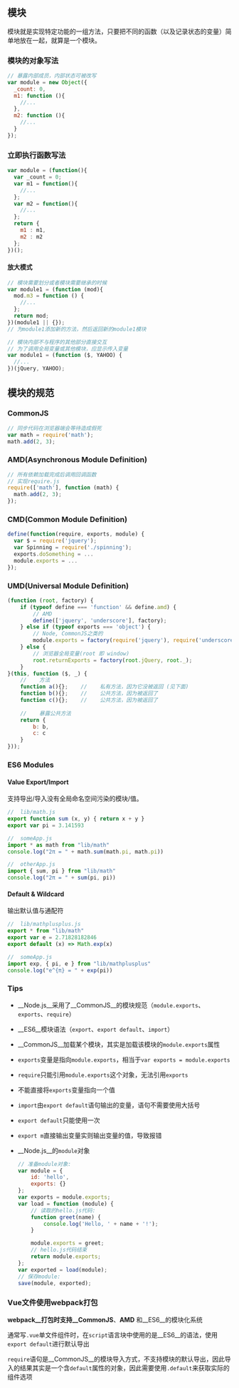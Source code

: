 ## 模块

模块就是实现特定功能的一组方法，只要把不同的函数（以及记录状态的变量）简单地放在一起，就算是一个模块。

### 模块的对象写法

```javascript
// 暴露内部成员，内部状态可被改写
var module = new Object({
  _count: 0,
  m1: function (){
    //...
  },
  m2: function (){
    //...
  }
});
```

### 立即执行函数写法

```javascript
var module = (function(){
  var _count = 0;
  var m1 = function(){
    //...
  };
  var m2 = function(){
    //...
  };
  return {
    m1 : m1,
    m2 : m2
  };
})();
```

#### 放大模式

```javascript
// 模块需要划分或者模块需要继承的时候
var module1 = (function (mod){
  mod.m3 = function () {
    //...
  };
  return mod;
})(module1 || {});
// 为module1添加新的方法，然后返回新的module1模块

// 模块内部不与程序的其他部分直接交互
// 为了调用全局变量或其他模块，应显示传入变量
var module1 = (function ($, YAHOO) {
  //...
})(jQuery, YAHOO);
```

## 模块的规范

### CommonJS

```javascript
// 同步代码在浏览器端会等待造成假死
var math = require('math');
math.add(2, 3);
```

### AMD(Asynchronous Module Definition)

```javascript
// 所有依赖加载完成后调用回调函数
// 实现require.js
require(['math'], function (math) {
  math.add(2, 3);
});
```

### CMD(Common Module Definition)

```javascript
define(function(require, exports, module) {
  var $ = require('jquery');
  var Spinning = require('./spinning');
  exports.doSomething = ...
  module.exports = ...
});
```

### UMD(Universal Module Definition)

```javascript
(function (root, factory) {
    if (typeof define === 'function' && define.amd) {
        // AMD
        define(['jquery', 'underscore'], factory);
    } else if (typeof exports === 'object') {
        // Node, CommonJS之类的
        module.exports = factory(require('jquery'), require('underscore'));
    } else {
        // 浏览器全局变量(root 即 window)
        root.returnExports = factory(root.jQuery, root._);
    }
}(this, function ($, _) {
    //    方法
    function a(){};    //    私有方法，因为它没被返回 (见下面)
    function b(){};    //    公共方法，因为被返回了
    function c(){};    //    公共方法，因为被返回了
 
    //    暴露公共方法
    return {
        b: b,
        c: c
    }
}));
```

### ES6 Modules

#### Value Export/Import

支持导出/导入没有全局命名空间污染的模块/值。

```javascript
//  lib/math.js
export function sum (x, y) { return x + y }
export var pi = 3.141593

//  someApp.js
import * as math from "lib/math"
console.log("2π = " + math.sum(math.pi, math.pi))

//  otherApp.js
import { sum, pi } from "lib/math"
console.log("2π = " + sum(pi, pi))
```

#### Default & Wildcard

输出默认值与通配符

```javascript
//  lib/mathplusplus.js
export * from "lib/math"
export var e = 2.71828182846
export default (x) => Math.exp(x)

//  someApp.js
import exp, { pi, e } from "lib/mathplusplus"
console.log("e^{π} = " + exp(pi))
```

### Tips

* __Node.js__采用了__CommonJS__的模块规范（`module.exports`、`exports`、`require`）

* __ES6__模块语法（`export`、`export default`、`import`）

* __CommonJS__加载某个模块，其实是加载该模块的`module.exports`属性

* `exports`变量是指向`module.exports`，相当于`var exports = module.exports`

* `require`只能引用`module.exports`这个对象，无法引用`exports`

* 不能直接将`exports`变量指向一个值

* `import`由`export default`语句输出的变量，语句不需要使用大括号

* `export default`只能使用一次

* `export m`直接输出变量实则输出变量的值，导致报错

* __Node.js__的`module`对象

  ```javascript
  // 准备module对象:
  var module = {
      id: 'hello',
      exports: {}
  };
  var exports = module.exports;
  var load = function (module) {
      // 读取的hello.js代码:
      function greet(name) {
          console.log('Hello, ' + name + '!');
      }

      module.exports = greet;
      // hello.js代码结束
      return module.exports;
  };
  var exported = load(module);
  // 保存module:
  save(module, exported);
  ```


### Vue文件使用webpack打包

__webpack__打包时支持__CommonJS__、__AMD__ 和__ES6__的模块化系统

通常写`.vue`单文件组件时，在`script`语言块中使用的是__ES6__的语法，使用`export default`进行默认导出

`require`语句是__CommonJS__的模块导入方式，不支持模块的默认导出，因此导入的结果其实是一个含`default`属性的对象，因此需要使用`.default`来获取实际的组件选项

